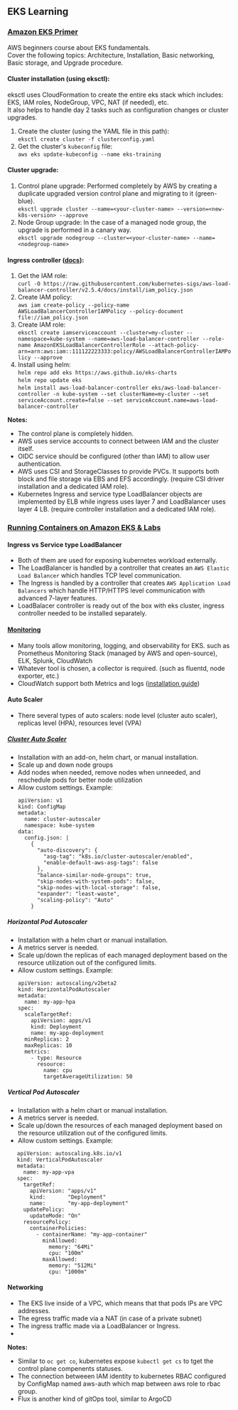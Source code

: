 ## EKS Learning

### [Amazon EKS Primer](https://explore.skillbuilder.aws/learn/course/57)  
AWS beginners course about EKS fundamentals.  
Cover the following topics: Architecture, Installation, Basic networking, Basic storage, and Upgrade procedure.  

#### Cluster installation (using eksctl):
eksctl uses CloudFormation to create the entire eks stack which includes: EKS, IAM roles, NodeGroup, VPC, NAT (if needed), etc.  
It also helps to handle day 2 tasks such as configuration changes or cluster upgrades.  
1. Create the cluster (using the YAML file in this path):  
`eksctl create cluster -f clusterconfig.yaml`
2. Get the cluster's `kubeconfig` file:  
   `aws eks update-kubeconfig --name eks-training`

#### Cluster upgrade:
1. Control plane upgrade:
   Performed completely by AWS by creating a duplicate upgraded version control plane and migrating to it (green-blue).  
   `eksctl upgrade cluster --name=<your-cluster-name> --version=<new-k8s-version> --approve`
2. Node Group upgrade:
   In the case of a managed node group, the upgrade is performed in a canary way.  
   `eksctl upgrade nodegroup --cluster=<your-cluster-name> --name=<nodegroup-name>`

#### Ingress controller ([docs](https://docs.aws.amazon.com/eks/latest/userguide/aws-load-balancer-controller.html)):
1. Get the IAM role:  
   `curl -O https://raw.githubusercontent.com/kubernetes-sigs/aws-load-balancer-controller/v2.5.4/docs/install/iam_policy.json`
3. Create IAM policy:  
   `aws iam create-policy --policy-name AWSLoadBalancerControllerIAMPolicy --policy-document file://iam_policy.json`
4. Create IAM role:  
   `eksctl create iamserviceaccount --cluster=my-cluster --namespace=kube-system --name=aws-load-balancer-controller --role-name AmazonEKSLoadBalancerControllerRole --attach-policy-arn=arn:aws:iam::111122223333:policy/AWSLoadBalancerControllerIAMPolicy --approve`
5. Install using helm:  
   `helm repo add eks https://aws.github.io/eks-charts`  
   `helm repo update eks`  
   `helm install aws-load-balancer-controller eks/aws-load-balancer-controller -n kube-system --set clusterName=my-cluster --set serviceAccount.create=false --set serviceAccount.name=aws-load-balancer-controller`  

**Notes:**
- The control plane is completely hidden.
- AWS uses service accounts to connect between IAM and the cluster itself.
- OIDC service should be configured (other than IAM) to allow user authentication.
- AWS uses CSI and StorageClasses to provide PVCs. It supports both block and file storage via EBS and EFS accordingly. (require CSI driver installation and a dedicated IAM role).
- Kubernetes Ingress and service type LoadBalancer objects are implemented by ELB while ingress uses layer 7 and LoadBalancer uses layer 4 LB. (require controller installation and a dedicated IAM role).

### [Running Containers on Amazon EKS & Labs](https://explore.skillbuilder.aws/learn/course/15132/running-containers-on-amazon-eks-hebrew)  

#### Ingress vs Service type LoadBalancer
- Both of them are used for exposing kubernetes workload externally.
- The LoadBalancer is handled by a controller that creates an `AWS Elastic Load Balancer` which handles TCP level communication.
- The Ingress is handled by a controller that creates `AWS Application Load Balancers` which handle HTTP/HTTPS level communication with advanced 7-layer features.
- LoadBalacer controller is ready out of the box with eks cluster, ingress controller needed to be installed separately.

#### [Monitoring](https://explore.skillbuilder.aws/learn/course/15132/play/72947/collecting-metrics)
- Many tools allow monitoring, logging, and observability for EKS. such as Prometheus Monitoring Stack (managed by AWS and open-source), ELK, Splunk, CloudWatch
- Whatever tool is chosen, a collector is required. (such as fluentd, node exporter, etc.)
- CloudWatch support both Metrics and logs ([installation guide](https://docs.aws.amazon.com/AmazonCloudWatch/latest/monitoring/deploy-container-insights-EKS.html))

#### Auto Scaler
- There several types of auto scalers: node level (cluster auto scaler), replicas level (HPA), resources level (VPA)
##### [Cluster Auto Scaler](https://artifacthub.io/packages/helm/cluster-autoscaler/cluster-autoscaler)
- Installation with an add-on, helm chart, or manual installation.
- Scale up and down node groups
- Add nodes when needed, remove nodes when unneeded, and reschedule pods for better node utilization
- Allow custom settings. Example:
  ```
  apiVersion: v1
  kind: ConfigMap
  metadata:
    name: cluster-autoscaler
    namespace: kube-system
  data:
    config.json: |
      {
        "auto-discovery": {
          "asg-tag": "k8s.io/cluster-autoscaler/enabled",
          "enable-default-aws-asg-tags": false
        },
        "balance-similar-node-groups": true,
        "skip-nodes-with-system-pods": false,
        "skip-nodes-with-local-storage": false,
        "expander": "least-waste",
        "scaling-policy": "Auto"
      }
   ```
##### Horizontal Pod Autoscaler
- Installation with a helm chart or manual installation.
- A metrics server is needed.
- Scale up/down the replicas of each managed deployment based on the resource utilization out of the configured limits.
- Allow custom settings. Example:
   ```
   apiVersion: autoscaling/v2beta2
   kind: HorizontalPodAutoscaler
   metadata:
     name: my-app-hpa
   spec:
     scaleTargetRef:
       apiVersion: apps/v1
       kind: Deployment
       name: my-app-deployment
     minReplicas: 2
     maxReplicas: 10
     metrics:
       - type: Resource
         resource:
           name: cpu
           targetAverageUtilization: 50
   ```
##### Vertical Pod Autoscaler
- Installation with a helm chart or manual installation.
- A metrics server is needed.
- Scale up/down the resources of each managed deployment based on the resource utilization out of the configured limits.
- Allow custom settings. Example:
```
   apiVersion: autoscaling.k8s.io/v1
   kind: VerticalPodAutoscaler
   metadata:
     name: my-app-vpa
   spec:
     targetRef:
       apiVersion: "apps/v1"
       kind:       "Deployment"
       name:       "my-app-deployment"
     updatePolicy:
       updateMode: "On"
     resourcePolicy:
       containerPolicies:
         - containerName: "my-app-container"
           minAllowed:
             memory: "64Mi"
             cpu: "100m"
           maxAllowed:
             memory: "512Mi"
             cpu: "1000m"
```

#### Networking
- The EKS live inside of a VPC, which means that that pods IPs are VPC addresses.
- The egress traffic made via a NAT (in case of a private subnet)
- The ingress traffic made via a LoadBalancer or Ingress.
- 

**Notes:**
- Similar to `oc get co`, kubernetes expose `kubectl get cs` to tget the control plane compenents statuses.
- The connection betweeen IAM identity to kubernetes RBAC configured by ConfigMap named aws-auth which map between aws role to rbac group.
- Flux is another kind of gitOps tool, similar to ArgoCD
